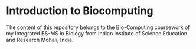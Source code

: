 # Introduction to Biocomputing
The content of this repository belongs to the Bio-Computing coursework of my Integrated BS-MS in Biology from Indian Institute of Science Education and Research Mohali, India.
